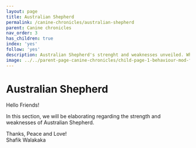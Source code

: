 ```yaml
---
layout: page
title: Australian Shepherd
permalink: /canine-chronicles/australian-shepherd
parent: Canine chronicles
nav_order: 3
has_children: true 
index: 'yes'
follow: 'yes'
description: Australian Shepherd's strenght and weaknesses unveiled. Whether you are intending to own or breed -- these details are a must!
image: ../../parent-page-canine-chronicles/child-page-1-behaviour-mod-fundametals/image-canince-chronical-behaviour-mod-fundamental.png
---
```


# Australian Shepherd

Hello Friends!

In this section, we will be elaborating regarding the strength and weaknesses of Australian Shepherd. 

Thanks, Peace and Love!<br>
Shafik Walakaka
